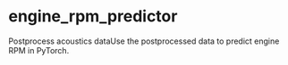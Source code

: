 # engine_rpm_predictor
Postprocess acoustics dataUse the postprocessed data to predict engine RPM in PyTorch.
